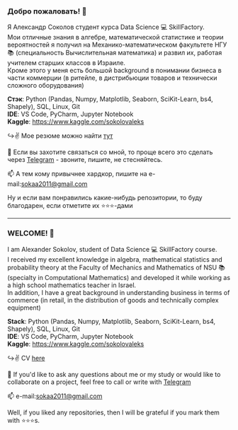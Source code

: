 ### Добро пожаловать! 👋

Я Александр Соколов студент курса Data Science 💻 SkillFactory.  
Мои отличные знания в алгебре, математической статистике и теории вероятностей я получил на Механико-математическом факультете НГУ 📚 (специальность Вычислительная математика) и развил их, работая учителем старших классов в Израиле.  
Кроме этого у меня есть большой background в понимании бизнеса в части коммерции (в ритейле, в дистрибьюции товаров и технически сложного оборудования)  

**Стэк**:  Python (Pandas, Numpy, Matplotlib, Seaborn, SciKit-Learn, bs4, Shapely), SQL, Linux, Git  
**IDE**: VS Code, PyCharm, Jupyter Notebook  
**Kaggle**: https://www.kaggle.com/sokolovaleks

↪️✌️ Мое резюме можно найти [тут](https://hh.ru/resume/771742d4ff073fc5bb0039ed1f7368755a7a74)  

📩 Если вы захотите связаться со мной, то проще всего это сделать через [Telegram](https://t.me/aleks_2011) - звоните, пишите, не стесняйтесь.

📫 А тем кому привычнее хардкор, пишите на e-mail:[sokaa2011@gmail.com](mailto:sokaa2011@gmail.com)  

Ну и если вам понравились какие-нибудь репозитории, то буду благодарен, если отметите их ⭐️⭐️⭐️-дами  

---
### WELCOME! 👋

I am Alexander Sokolov, student of Data Science 💻 SkillFactory course.  
I received my excellent knowledge in algebra, mathematical statistics and probability theory at the Faculty of Mechanics and Mathematics of NSU 📚 (specialty in Computational Mathematics) and developed it while working as a high school mathematics teacher in Israel.  
In addition, I have a great background in understanding business in terms of commerce (in retail, in the distribution of goods and technically complex equipment)

**Stack**:  Python (Pandas, Numpy, Matplotlib, Seaborn, SciKit-Learn, bs4, Shapely), SQL, Linux, Git  
**IDE**: VS Code, PyCharm, Jupyter Notebook  
**Kaggle**: https://www.kaggle.com/sokolovaleks

↪️✌️ CV [here](https://hh.ru/applicant/resumes/view?resume=771742d4ff073fc5bb0039ed1f7368755a7a74)  

📩  If you'd like to ask any questions about me or my study or would like to collaborate on a project, feel free to call or write with [Telegram](https://t.me/aleks_2011)


📫 e-mail:[sokaa2011@gmail.com](mailto:sokaa2011@gmail.com)

Well, if you liked any repositories, then I will be grateful if you mark them with ⭐️⭐️⭐️s.

 
